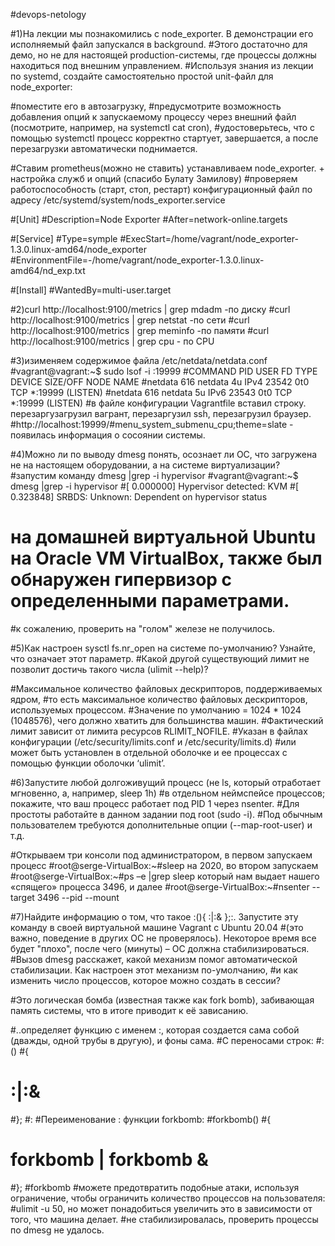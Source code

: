
#devops-netology

#1)На лекции мы познакомились с node_exporter. В демонстрации его исполняемый файл запускался в background. 
#Этого достаточно для демо, но не для настоящей production-системы, где процессы должны находиться под внешним управлением.
#Используя знания из лекции по systemd, создайте самостоятельно простой unit-файл для node_exporter:

#поместите его в автозагрузку,
#предусмотрите возможность добавления опций к запускаемому процессу через внешний файл (посмотрите, например, на systemctl cat cron),
#удостоверьтесь, что с помощью systemctl процесс корректно стартует, завершается, а после перезагрузки автоматически поднимается.

#Ставим prometheus(можно не ставить) устанавливаем node_exporter. + настройка служб и опций (спасибо Булату Замилову)
#проверяем работоспособность (старт, стоп, рестарт) конфигурационный файл по адресу /etc/systemd/system/nods_exporter.service

#[Unit]
#Description=Node Exporter
#After=network-online.targets

#[Service]
#Type=symple
#ExecStart=/home/vagrant/node_exporter-1.3.0.linux-amd64/node_exporter
#EnvironmentFile=-/home/vagrant/node_exporter-1.3.0.linux-amd64/nd_exp.txt

#[Install]
#WantedBy=multi-user.target

#2)curl http://localhost:9100/metrics | grep mdadm -по диску
#curl http://localhost:9100/metrics | grep netstat -по сети
#curl http://localhost:9100/metrics | grep meminfo -по памяти
#curl http://localhost:9100/metrics | grep cpu - по CPU

#3)изименяем содержимое файла /etc/netdata/netdata.conf
#vagrant@vagrant:~$ sudo lsof -i :19999
#COMMAND PID    USER   FD   TYPE DEVICE SIZE/OFF NODE NAME
#netdata 616 netdata    4u  IPv4  23542      0t0  TCP *:19999 (LISTEN)
#netdata 616 netdata    5u  IPv6  23543      0t0  TCP *:19999 (LISTEN)
#в файле конфигурации Vagrantfile вставил строку. перезаргузагрузил вагрант, перезаргузил ssh, перезагрузил браузер.
#http://localhost:19999/#menu_system_submenu_cpu;theme=slate - появилась информация о сосоянии системы.

#4)Можно ли по выводу dmesg понять, осознает ли ОС, что загружена не на настоящем оборудовании, а на системе виртуализации?
#запустим команду dmesg |grep -i hypervisor
#vagrant@vagrant:~$ dmesg |grep -i hypervisor
#[    0.000000] Hypervisor detected: KVM
#[    0.323848] SRBDS: Unknown: Dependent on hypervisor status
# на домашней виртуальной Ubuntu на Oracle VM VirtualBox, также был обнаружен гипервизор с определенными параметрами.
#к сожалению, проверить на "голом" железе не получилось.

#5)Как настроен sysctl fs.nr_open на системе по-умолчанию? Узнайте, что означает этот параметр. 
#Какой другой существующий лимит не позволит достичь такого числа (ulimit --help)?

#Максимальное количество файловых дескрипторов, поддерживаемых ядром, 
#то есть максимальное количество файловых дескрипторов, используемых процессом.
#Значение по умолчанию = 1024 * 1024 (1048576), чего должно хватить для большинства машин.
#Фактический лимит зависит от лимита ресурсов RLIMIT_NOFILE.
#Указан в файлах конфигурации (/etc/security/limits.conf и /etc/security/limits.d) 
#или может быть установлен в отдельной оболочке и ее процессах с помощью функции оболочки ‘ulimit’.

#6)Запустите любой долгоживущий процесс (не ls, который отработает мгновенно, а, например, sleep 1h) 
#в отдельном неймспейсе процессов; покажите, что ваш процесс работает под PID 1 через nsenter. 
#Для простоты работайте в данном задании под root (sudo -i). 
#Под обычным пользователем требуются дополнительные опции (--map-root-user) и т.д.

#Открываем три консоли под администратором, в первом запускаем процесс 
#root@serge-VirtualBox:~#sleep на 2020, во втором запускаем 
#root@serge-VirtualBox:~#ps –e |grep sleep который нам выдает <PID> нашего «спящего» процесса 3496, и далее 
#root@serge-VirtualBox:~#nsenter --target 3496 --pid --mount  

#7)Найдите информацию о том, что такое :(){ :|:& };:. Запустите эту команду в своей виртуальной машине Vagrant с Ubuntu 20.04 
#(это важно, поведение в других ОС не проверялось). Некоторое время все будет "плохо", после чего (минуты) – ОС должна стабилизироваться.
#Вызов dmesg расскажет, какой механизм помог автоматической стабилизации. Как настроен этот механизм по-умолчанию,
#и как изменить число процессов, которое можно создать в сессии?

#Это логическая бомба (известная также как fork bomb), забивающая память системы, что в итоге приводит к её зависанию.

#..определяет функцию с именем :, которая создается сама собой (дважды, одной трубы в другую), и фоны сама.
#С переносами строк:
#:()
#{
#    :|:&
#};
#:
#Переименование : функции forkbomb:
#forkbomb()
#{
#    forkbomb | forkbomb &
#};
#forkbomb
#можете предотвратить подобные атаки, используя ограничение, чтобы ограничить количество процессов на пользователя:
#ulimit -u 50, но может понадобиться увеличить это в зависимости от того, что машина делает.
#не стабилизировалась, проверить процессы по dmesg не удалось. 

